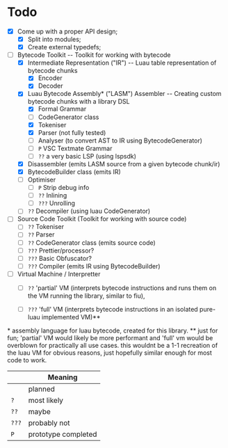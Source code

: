 # Todo

- [X] Come up with a proper API design;
     - [X] Split into modules;
     - [X] Create external typedefs;
- [ ] Bytecode Toolkit -- Toolkit for working with bytecode
    - [X] Intermediate Representation ("IR") -- Luau table representation of bytecode chunks
        - [X] Encoder
        - [X] Decoder
    - [X] Luau Bytecode Assembly\* ("LASM") Assembler -- Creating custom bytecode chunks with a library DSL
        - [X] Formal Grammar
        - [ ] CodeGenerator class
        - [X] Tokeniser
        - [X] Parser (not fully tested)
        - [ ] Analyser (to convert AST to IR using BytecodeGenerator)
        - [ ] `P` VSC Textmate Grammar
        - [ ] `??` a very basic LSP (using lspsdk)
    - [X] Disassembler (emits LASM source from a given bytecode chunk/ir)
    - [X] BytecodeBuilder class (emits IR)
    - [ ] Optimiser
        - [ ] `P` Strip debug info
        - [ ] `??` Inlining
        - [ ] `???` Unrolling
    - [ ] `??` Decompiler (using luau CodeGenerator)
- [ ] Source Code Toolkit (Toolkit for working with source code)
    - [ ] `??` Tokeniser
    - [ ] `??` Parser
    - [ ] `??` CodeGenerator class (emits source code)
    - [ ] `???` Prettier/processor?
    - [ ] `???` Basic Obfuscator?
    - [ ] `???` Compiler (emits IR using BytecodeBuilder)
- [ ] Virtual Machine / Interpretter
    - [ ] `??` 'partial' VM (interprets bytecode instructions and runs them on the VM running the library, similar to fiu),
    - [ ] `???` 'full' VM (interprets bytecode instructions in an isolated pure-luau implemented VM)\*\*


\* assembly language for luau bytecode, created for this library.
\*\* just for fun; 'partial' VM would likely be more performant and 'full' vm would be overblown for practically all use cases. this wouldnt be a 1-1 recreation of the luau VM for obvious reasons, just hopefully similar enough for most code to work.

||Meaning|
|-|-|
||planned|
|`?`|most likely|
|`??`|maybe|
|`???`|probably not|
|`P`|prototype completed|